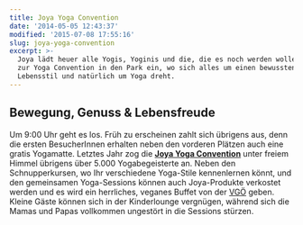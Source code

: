 ```yaml
---
title: Joya Yoga Convention
date: '2014-05-05 12:43:37'
modified: '2015-07-08 17:55:16'
slug: joya-yoga-convention
excerpt: >-
  Joya lädt heuer alle Yogis, Yoginis und die, die es noch werden wollen, wieder
  zur Yoga Convention in den Park ein, wo sich alles um einen bewussten
  Lebensstil und natürlich um Yoga dreht.
---
```


## Bewegung, Genuss & Lebensfreude

Um 9:00 Uhr geht es los. Früh zu erscheinen zahlt sich übrigens aus, denn die ersten BesucherInnen erhalten neben den vorderen Plätzen auch eine gratis Yogamatte. Letztes Jahr zog die **[Joya Yoga Convention](http://www.joya.info/service/broschueren-download/presse/joya-yoga-convention-20/)** unter freiem Himmel übrigens über 5.000 Yogabegeisterte an. Neben den Schnupperkursen, wo Ihr verschiedene Yoga-Stile kennenlernen könnt, und den gemeinsamen Yoga-Sessions können auch Joya-Produkte verkostet werden und es wird ein herrliches, veganes Buffet von der [VGÖ](http://neu.vegan.at/) geben. Kleine Gäste können sich in der Kinderlounge vergnügen, während sich die Mamas und Papas vollkommen ungestört in die Sessions stürzen.

